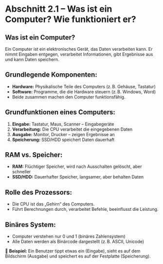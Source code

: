 # Abschnitt 2.1 – Was ist ein Computer? Wie funktioniert er?

## Was ist ein Computer?
Ein Computer ist ein elektronisches Gerät, das Daten verarbeiten kann. Er nimmt Eingaben entgegen, verarbeitet Informationen, gibt Ergebnisse aus und kann Daten speichern.

## Grundlegende Komponenten:
- **Hardware:** Physikalische Teile des Computers (z. B. Gehäuse, Tastatur)
- **Software:** Programme, die die Hardware steuern (z. B. Windows, Word)
- Beide zusammen machen den Computer funktionsfähig.

## Grundfunktionen eines Computers:
1. **Eingabe:** Tastatur, Maus, Scanner – Eingabegeräte
2. **Verarbeitung:** Die CPU verarbeitet die eingegebenen Daten
3. **Ausgabe:** Monitor, Drucker – zeigen Ergebnisse an
4. **Speicherung:** SSD/HDD speichert Daten dauerhaft

## RAM vs. Speicher:
- **RAM:** Flüchtiger Speicher, wird nach Ausschalten gelöscht, aber schneller
- **SSD/HDD:** Dauerhafter Speicher, langsamer, aber behalten Daten

## Rolle des Prozessors:
- Die CPU ist das „Gehirn“ des Computers.
- Führt Berechnungen durch, verarbeitet Befehle, beeinflusst die Leistung.

## Binäres System:
- Computer verstehen nur 0 und 1 (binäres Zahlensystem)
- Alle Daten werden als Binärcode dargestellt (z. B. ASCII, Unicode)

📌 **Beispiel:** Ein Benutzer tippt etwas ein (Eingabe), sieht es auf dem Bildschirm (Ausgabe) und speichert es auf der Festplatte (Speicherung).
